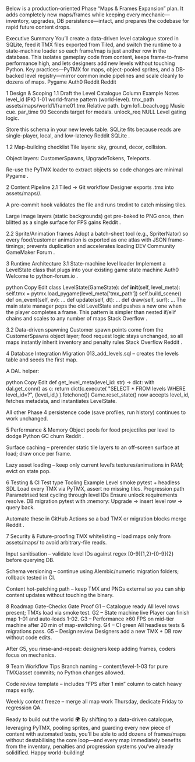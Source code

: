 Below is a production-oriented Phase “Maps & Frames Expansion” plan.
It adds completely new maps/frames while keeping every mechanic—inventory, upgrades, DB persistence—intact, and prepares the codebase for rapid future content drops.

Executive Summary
You’ll create a data-driven level catalogue stored in SQLite, feed it TMX files exported from Tiled, and switch the runtime to a state-machine loader so each frame/map is just another row in the database. This isolates gameplay code from content, keeps frame-to-frame performance high, and lets designers add new levels without touching Python. Key practices—PyTMX for maps, object-pooled sprites, and a DB-backed level registry—mirror common indie pipelines and scale cleanly to dozens of maps. 
Pygame
Auth0
Reddit
Reddit

1 Design & Scoping
1.1 Draft the Level Catalogue
Column	Example	Notes
level_id (PK)	1-01	world-frame pattern (world-level).
tmx_path	assets/maps/world1/frame01.tmx	Relative path.
bgm	lofi_beach.ogg	Music cue.
par_time	90	Seconds target for medals.
unlock_req	NULL	Level gating logic.

Store this schema in your new levels table. SQLite fits because reads are single-player, local, and low-latency 
Reddit
SQLite
.

1.2 Map-building checklist
Tile layers: sky, ground, decor, collision.

Object layers: CustomerSpawns, UpgradeTokens, Teleports.

Re-use the PyTMX loader to extract objects so code changes are minimal 
Pygame
.

2 Content Pipeline
2.1 Tiled → Git workflow
Designer exports .tmx into assets/maps/<world>/.

A pre-commit hook validates the file and runs tmxlint to catch missing tiles.

Large image layers (static backgrounds) get pre-baked to PNG once, then blitted as a single surface for FPS gains 
Reddit
.

2.2 Sprite/Animation frames
Adopt a batch-sheet tool (e.g., SpriterNator) so every food/customer animation is exported as one atlas with JSON frame-timings; prevents duplication and accelerates loading 
DEV Community
GameMaker Forum
.

3 Runtime Architecture
3.1 State-machine level loader
Implement a LevelState class that plugs into your existing game state machine 
Auth0
Welcome to python-forum.io
.

python
Copy
Edit
class LevelState(GameState):
    def __init__(self, level_meta):
        self.tmx = pytmx.load_pygame(level_meta['tmx_path'])
        self.build_scene()
    def on_event(self, ev): ...
    def update(self, dt): ...
    def draw(self, surf): ...
The main state manager pops the old LevelState and pushes a new one when the player completes a frame. This pattern is simpler than nested if/elif chains and scales to any number of maps 
Stack Overflow
.

3.2 Data-driven spawning
Customer spawn points come from the CustomerSpawns object layer; food request logic stays unchanged, so all maps instantly inherit inventory and penalty rules 
Stack Overflow
Reddit
.

4 Database Integration
Migration 013_add_levels.sql – creates the levels table and seeds the first map.

A DAL helper:

python
Copy
Edit
def get_level_meta(level_id: str) -> dict:
    with dal.get_conn() as c:
        return dict(c.execute(
            "SELECT * FROM levels WHERE level_id=?", (level_id,)
        ).fetchone())
Game.reset_state() now accepts level_id, fetches metadata, and instantiates LevelState.

All other Phase 4 persistence code (save profiles, run history) continues to work unchanged.

5 Performance & Memory
Object pools for food projectiles per level to dodge Python GC churn 
Reddit
.

Surface caching – prerender static tile layers to an off-screen surface at load; draw once per frame.

Lazy asset loading – keep only current level’s textures/animations in RAM; evict on state pop.

6 Testing & CI
Test type	Tooling	Example
Level smoke	pytest + headless SDL	Load every TMX via PyTMX, assert no missing tiles.
Progression path	Parametrised test cycling through level IDs	Ensure unlock requirements resolve.
DB migration	pytest with :memory:	Upgrade → insert level row → query back.

Automate these in GitHub Actions so a bad TMX or migration blocks merge 
Reddit
.

7 Security & Future-proofing
TMX whitelisting – load maps only from assets/maps/ to avoid arbitrary-file reads.

Input sanitisation – validate level IDs against regex [0-9]{1,2}-[0-9]{2} before querying DB.

Schema versioning – continue using Alembic/numeric migration folders; rollback tested in CI.

Content hot-patching path – keep TMX and PNGs external so you can ship content updates without touching the binary.

8 Roadmap Gate-Checks
Gate	Proof
G1 – Catalogue ready	All level rows present; TMXs load via smoke test.
G2 – State machine live	Player can finish map 1-01 and auto-loads 1-02.
G3 – Performance	≥60 FPS on mid-tier machine after 20 min of map-switching.
G4 – CI green	All headless tests & migrations pass.
G5 – Design review	Designers add a new TMX + DB row without code edits.

After G5, you rinse-and-repeat: designers keep adding frames, coders focus on mechanics.

9 Team Workflow Tips
Branch naming – content/level-1-03 for pure TMX/asset commits; no Python changes allowed.

Code review template – includes “FPS after 1 min” column to catch heavy maps early.

Weekly content freeze – merge all map work Thursday, dedicate Friday to regression QA.

Ready to build out the world 🌍
By shifting to a data-driven catalogue, leveraging PyTMX, pooling sprites, and guarding every new piece of content with automated tests, you’ll be able to add dozens of frames/maps without destabilising the core loop—and every map immediately benefits from the inventory, penalties and progression systems you’ve already solidified. Happy world-building!
